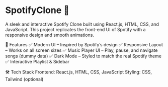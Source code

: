  # SpotifyClone 🎵
A sleek and interactive Spotify Clone built using React.js, HTML, CSS, and JavaScript. This project replicates the front-end UI of Spotify with a responsive design and smooth animations.

🚀 Features
✅ Modern UI – Inspired by Spotify’s design
✅ Responsive Layout – Works on all screen sizes
✅ Music Player UI – Play, pause, and navigate songs (dummy data)
✅ Dark Mode – Styled to match the real Spotify theme
✅ Interactive Playlist & Sidebar

🛠 Tech Stack
Frontend: React.js, HTML, CSS, JavaScript
Styling: CSS, Tailwind (optional)
